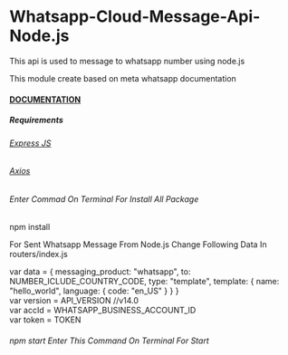 # Whatsapp-Cloud-Message-Api-Node.js
This api is used to message to whatsapp number using node.js

This module create based on meta whatsapp documentation
<a href="https://developers.facebook.com/docs/whatsapp/cloud-api/get-started" target="_blank"><h4>DOCUMENTATION</h4></a>

<h5>Requirements</h5>

<a href="https://expressjs.com/" target="_blank"><h6>Express JS</h6></a>
<a href="https://www.npmjs.com/package/axios" target="_blank"><h6>Axios</h6></a>

<h6>Enter Commad On Terminal For Install All Package</h6>
npm install 

For Sent Whatsapp Message From Node.js Change Following Data In routers/index.js

<p>
var data = {
    messaging_product: "whatsapp",
    to: NUMBER_ICLUDE_COUNTRY_CODE,
    type: "template",
    template: {
      name: "hello_world",
      language: {
        code: "en_US"
      }
    }
  }
    <br>
  var version = API_VERSION //v14.0
    <br>
  var accId = WHATSAPP_BUSINESS_ACCOUNT_ID
    <br>
  var token = TOKEN
    <br>
  </p>
  
  <h6>npm start Enter This Command On Terminal For Start</h6>
